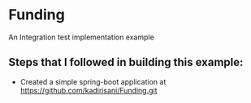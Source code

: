# Funding
An Integration test implementation example

## Steps that I followed in building this example:
- Created a simple spring-boot application at https://github.com/kadirisani/Funding.git
